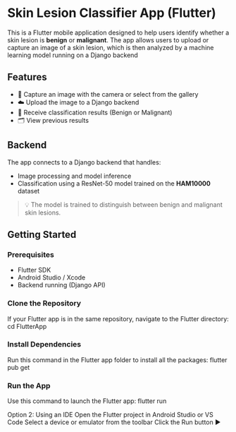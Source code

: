 # Skin Lesion Classifier App (Flutter)

This is a Flutter mobile application designed to help users identify whether a skin lesion is **benign** or **malignant**. The app allows users to upload or capture an image of a skin lesion, which is then analyzed by a machine learning model running on a Django backend 

## Features

- 📸 Capture an image with the camera or select from the gallery  
- ☁️ Upload the image to a Django backend  
- 🧠 Receive classification results (Benign or Malignant) 
- 🗂 View previous results 

## Backend

The app connects to a Django backend that handles:

- Image processing and model inference
- Classification using a ResNet-50 model trained on the **HAM10000** dataset

> 💡 The model is trained to distinguish between benign and malignant skin lesions.

## Getting Started

### Prerequisites

- Flutter SDK
- Android Studio / Xcode
- Backend running (Django API)

### Clone the Repository
If your Flutter app is in the same repository, navigate to the Flutter directory:
cd FlutterApp  

### Install Dependencies
Run this command in the Flutter app folder to install all the packages:
flutter pub get

### Run the App
Use this command to launch the Flutter app:
flutter run

Option 2: Using an IDE
Open the Flutter project in Android Studio or VS Code
Select a device or emulator from the toolbar
Click the Run button ▶️

